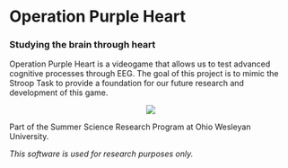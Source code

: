 # Operation Purple Heart
### Studying the brain through heart

Operation Purple Heart is a videogame that allows us to test advanced cognitive processes through EEG.  The goal of this project is to mimic the Stroop Task to provide a foundation for our future research and development of this game.

<p align="center">
  <img src="https://github.com/hienmai1497/PurpleHeart/blob/master/Content/Assets/PurpleHeartIcon.png">
</p>

Part of the Summer Science Research Program at Ohio Wesleyan University.

*This software is used for research purposes only.*
